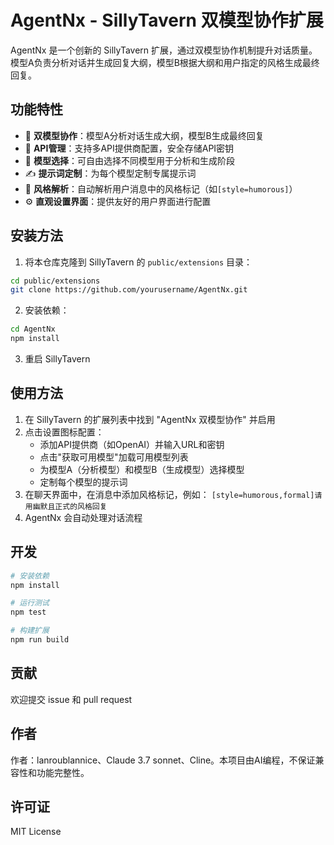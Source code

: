 # AgentNx - SillyTavern 双模型协作扩展

AgentNx 是一个创新的 SillyTavern 扩展，通过双模型协作机制提升对话质量。模型A负责分析对话并生成回复大纲，模型B根据大纲和用户指定的风格生成最终回复。

## 功能特性

- 🧠 **双模型协作**：模型A分析对话生成大纲，模型B生成最终回复
- 🔑 **API管理**：支持多API提供商配置，安全存储API密钥
- 🧩 **模型选择**：可自由选择不同模型用于分析和生成阶段
- ✍️ **提示词定制**：为每个模型定制专属提示词
- 🎨 **风格解析**：自动解析用户消息中的风格标记（如`[style=humorous]`）
- ⚙️ **直观设置界面**：提供友好的用户界面进行配置

## 安装方法

1. 将本仓库克隆到 SillyTavern 的 `public/extensions` 目录：
```bash
cd public/extensions
git clone https://github.com/yourusername/AgentNx.git
```

2. 安装依赖：
```bash
cd AgentNx
npm install
```

3. 重启 SillyTavern

## 使用方法

1. 在 SillyTavern 的扩展列表中找到 "AgentNx 双模型协作" 并启用
2. 点击设置图标配置：
   - 添加API提供商（如OpenAI）并输入URL和密钥
   - 点击"获取可用模型"加载可用模型列表
   - 为模型A（分析模型）和模型B（生成模型）选择模型
   - 定制每个模型的提示词
3. 在聊天界面中，在消息中添加风格标记，例如：
   `[style=humorous,formal]请用幽默且正式的风格回复`
4. AgentNx 会自动处理对话流程

## 开发

```bash
# 安装依赖
npm install

# 运行测试
npm test

# 构建扩展
npm run build
```

## 贡献
欢迎提交 issue 和 pull request

## 作者
作者：lanroublannice、Claude 3.7 sonnet、Cline。本项目由AI编程，不保证兼容性和功能完整性。

## 许可证
MIT License
